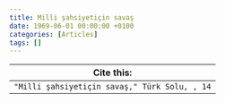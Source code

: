 ```yaml
---
title: Milli şahsiyetiçin savaş
date: 1969-06-01 00:00:00 +0100
categories: [Articles]
tags: []
---
```




| Cite this:   |
|--------|
| ```"Milli şahsiyetiçin savaş," Türk Solu, , 14```

 